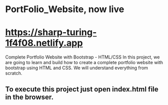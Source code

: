 # PortFolio_Website, now live
# https://sharp-turing-1f4f08.netlify.app
Complete Portfolio Website with Bootstrap - HTML/CSS In this project, we are going to learn and build how to create a complete portfolio website with bootstrap using HTML and CSS. We will understand everything from scratch. 

## To execute this project just open index.html file in the browser.
